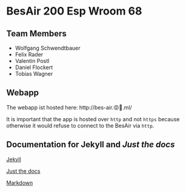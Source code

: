 # BesAir 200 Esp Wroom 68

## Team Members

-   Wolfgang Schwendtbauer
-   Felix Rader
-   Valentin Postl
-   Daniel Flockert
-   Tobias Wagner

## Webapp

The webapp ist hosted here: http://bes-air.😡🤖.ml/

It is important that the app is hosted over `http` and not `https` because otherwise it would refuse to connect to the BesAir via `http`.

## Documentation for Jekyll and _Just the docs_

[Jekyll](https://jekyllrb.com/docs/)

[Just the docs](https://just-the-docs.github.io/just-the-docs/)

[Markdown](https://www.markdownguide.org/cheat-sheet/)
